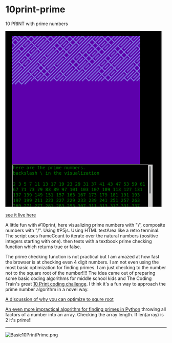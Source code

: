 # 10print-prime
10 PRINT with prime numbers

![10printPrime.png](10printPrime.png)

[see it live here](https://editor.p5js.org/greggelong/present/rI2_FI6UY)

A little fun with #10print, here visualizing prime numbers with "\\", composite numbers with "/". Using #P5js. Using HTML textArea like a retro terminal. The script uses frameCount to iterate over the natural numbers (positive integers starting with one). then tests with a textbook prime checking function which returns true or false.

The prime checking function is not practical but I am amazed at how fast the browser is at checking even 4 digit numbers. I am not even using the most basic optimization for finding primes.  I am just checking to the number not to the square root of the number!!!! The idea came out of preparing some basic coding algorithms for middle school kids and The Coding Train's great [10 Print coding challenge](https://thecodingtrain.com/CodingChallenges/076-10print.html). I think it's a fun way to approach the prime number algorithm in a novel way. 

[A discussion of why you can optimize to squre root](https://stackoverflow.com/questions/5811151/why-do-we-check-up-to-the-square-root-of-a-prime-number-to-determine-if-it-is-pr)

[An even more impractical algorithm for finding primes in Python](https://github.com/greggelong/factors) throwing all factors of a number into an array. Checking the array length. If len(array) is 2 it's prime!!

----------
![Basic10PrintPrime.png](Basic10PrintPrim.png)
